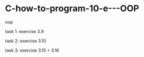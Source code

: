 # C-how-to-program-10-e---OOP 

oop 

task 1: exercise 3.9

task 2: exercise 3.10

task 3: exercise 3.15 + 3.16
